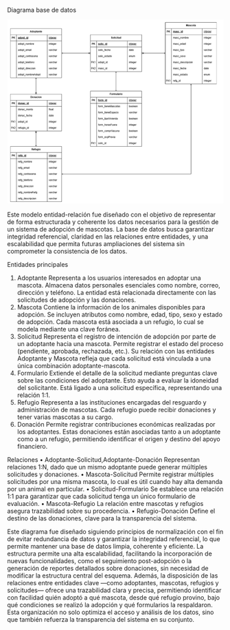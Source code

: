 Diagrama base de datos

![Diagrama base de datos](../diagramas/diagrama-bd.png)

Este modelo entidad-relación fue diseñado con el objetivo de representar de forma estructurada y coherente los datos necesarios para la gestión de un sistema de adopción de mascotas. La base de datos busca garantizar integridad referencial, claridad en las relaciones entre entidades, y una escalabilidad que permita futuras ampliaciones del sistema sin comprometer la consistencia de los datos.

Entidades principales
1.	Adoptante
Representa a los usuarios interesados en adoptar una mascota. Almacena datos personales esenciales como nombre, correo, dirección y teléfono. La entidad está relacionada directamente con las solicitudes de adopción y las donaciones.
2.	Mascota
Contiene la información de los animales disponibles para adopción. Se incluyen atributos como nombre, edad, tipo, sexo y estado de adopción. Cada mascota está asociada a un refugio, lo cual se modela mediante una clave foránea.
3.	Solicitud
Representa el registro de intención de adopción por parte de un adoptante hacia una mascota. Permite registrar el estado del proceso (pendiente, aprobada, rechazada, etc.). Su relación con las entidades Adoptante y Mascota refleja que cada solicitud está vinculada a una única combinación adoptante-mascota.
4.	Formulario
Extiende el detalle de la solicitud mediante preguntas clave sobre las condiciones del adoptante. Esto ayuda a evaluar la idoneidad del solicitante. Está ligado a una solicitud específica, representando una relación 1:1.
5.	Refugio
Representa a las instituciones encargadas del resguardo y administración de mascotas. Cada refugio puede recibir donaciones y tener varias mascotas a su cargo.
6.	Donación
Permite registrar contribuciones económicas realizadas por los adoptantes. Estas donaciones están asociadas tanto a un adoptante como a un refugio, permitiendo identificar el origen y destino del apoyo financiero.

Relaciones
•	Adoptante-Solicitud,Adoptante-Donación
Representan relaciones 1:N, dado que un mismo adoptante puede generar múltiples solicitudes y donaciones.
•	Mascota-Solicitud
Permite registrar múltiples solicitudes por una misma mascota, lo cual es útil cuando hay alta demanda por un animal en particular.
•	Solicitud-Formulario
Se establece una relación 1:1 para garantizar que cada solicitud tenga un único formulario de evaluación.
•	Mascota-Refugio
La relación entre mascotas y refugios asegura trazabilidad sobre su procedencia.
•	Refugio-Donación
Define el destino de las donaciones, clave para la transparencia del sistema.

Este diagrama fue diseñado siguiendo principios de normalización con el fin de evitar redundancia de datos y garantizar la integridad referencial, lo que permite mantener una base de datos limpia, coherente y eficiente. La estructura permite una alta escalabilidad, facilitando la incorporación de nuevas funcionalidades, como el seguimiento post-adopción o la generación de reportes detallados sobre donaciones, sin necesidad de modificar la estructura central del esquema. Además, la disposición de las relaciones entre entidades clave —como adoptantes, mascotas, refugios y solicitudes— ofrece una trazabilidad clara y precisa, permitiendo identificar con facilidad quién adoptó a qué mascota, desde qué refugio provino, bajo qué condiciones se realizó la adopción y qué formularios la respaldaron. Esta organización no solo optimiza el acceso y análisis de los datos, sino que también refuerza la transparencia del sistema en su conjunto.

